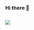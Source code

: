 ### Hi there 👋

## <img src='https://img.shields.io/badge/mysql-%2300f.svg?style=for-the-badge&logo=mysql&logoColor=white'></img>
